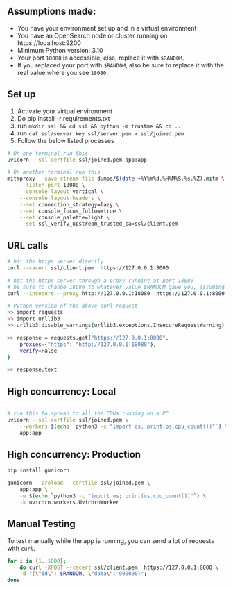## Assumptions made:
- You have your environment set up and in a virtual environment
- You have an OpenSearch node or cluster running on https://localhost:9200
- Minimum Python version: 3.10
- Your port `18080` is accessible, else, replace it with `$RANDOM`.
- If you replaced your port with `$RANDOM`, also be sure to replace it with the real value where you see `18080`.

## Set up
1. Activate your virtual environment
2. Do pip install -r requirements.txt
3. run `mkdir ssl && cd ssl && python -m trustme && cd ..`
4. run `cat ssl/server.key ssl/server.pem > ssl/joined.pem`
5. Follow the below listed processes

```bash
# On one terminal run this
uvicorn --ssl-certfile ssl/joined.pem app:app

# On another terminal run this
mitmproxy --save-stream-file dumps/$(date +%Y%m%d.%H%M%S.%s.%Z).mitm \
    --listen-port 18080 \
    --console-layout vertical \
    --console-layout-headers \
    --set connection_strategy=lazy \
    --set console_focus_follow=true \
    --set console_palette=light \
    --set ssl_verify_upstream_trusted_ca=ssl/client.pem
```

## URL calls
```bash
# hit the https server directly
curl --cacert ssl/client.pem  https://127.0.0.1:8000

# hit the https server through a proxy runnint at port 18080
# be sure to change 18080 to whatever value $RANDOM gave you, assuming you used that option!
curl --insecure --proxy http://127.0.0.1:18080  https://127.0.0.1:8000

# Python version of the above curl request
>> import requests
>> import urllib3
>> urllib3.disable_warnings(urllib3.exceptions.InsecureRequestWarning)

>> response = requests.get("https://127.0.0.1:8000",
    proxies={"https": "http://127.0.0.1:18080"},
    verify=False
)

>> response.text
```

## High concurrency: Local
```bash

# run this to spread to all the CPUs running on a PC
uvicorn --ssl-certfile ssl/joined.pem \
    --workers $(echo `python3 -c "import os; print(os.cpu_count())"`) \
    app:app
```

## High concurrency: Production
```bash
pip install gunicorn

gunicorn --preload --certfile ssl/joined.pem \
    app:app \
    -w $(echo `python3 -c "import os; print(os.cpu_count())"`) \
    -k uvicorn.workers.UvicornWorker
```

## Manual Testing
To test manually while the app is running, you can send a lot of requests with `curl`.

```bash
for i in {1..1000};
    do curl -XPOST --cacert ssl/client.pem  https://127.0.0.1:8000 \
    -d "{\"id\": $RANDOM, \"data\": 909090}";
done
```
